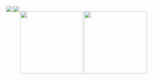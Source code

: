 

<a href="https://github.com/anuraghazra/github-readme-stats">
  <img align="left" src="https://github-readme-stats.vercel.app/api?username=ymurao4&count_private=true" />
</a>
<a href="https://github.com/anuraghazra/github-readme-stats">
  <img align="left" src="https://github-readme-stats.vercel.app/api/top-langs/?username=ymurao4" />
</a>

<p>
  <a href="https://github.com/ymurao4">
    <img
      align="left"
      height="170px"
      src="https:/github-readme-stats-seven-cyan-34.vercel.app/api?username=ymurao4&count_private=true&show_icons=true&theme=github_dark&include_all_commits=true"
    />
  </a>
  <a href="https://github.com/ymurao4">
    <img
      align="left"
      height="170px"
      src="https://github-readme-stats-seven-cyan-34.vercel.app/api/top-langs/?username=ymurao4&layout=compact&theme=github_dark&count_private=true&include_all_commits=true"
    />
  </a>
</p>
